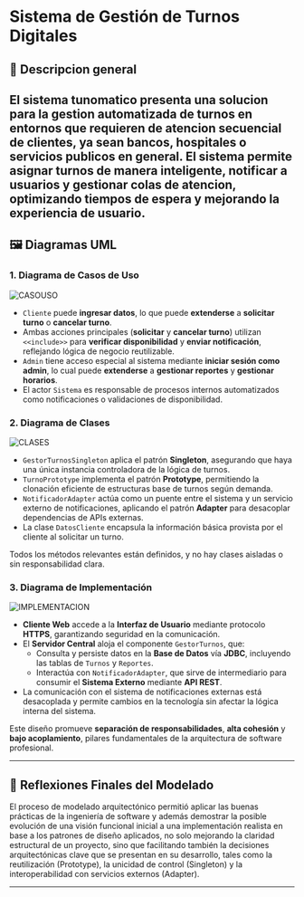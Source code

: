 # Sistema de Gestión de Turnos Digitales

## 📌 Descripcion general

El sistema tunomatico presenta una solucion para la gestion automatizada de turnos en entornos que requieren de atencion secuencial de clientes, ya sean bancos, hospitales o servicios publicos en general. El sistema permite asignar turnos de manera inteligente, notificar a usuarios y gestionar colas de atencion, optimizando tiempos de espera y mejorando la experiencia de usuario.
----
## 🖼️ Diagramas UML 

### 1. Diagrama de Casos de Uso 
![CASOUSO](https://github.com/user-attachments/assets/824e6433-8c79-4ab9-87d8-8f7209651b56)
- `Cliente` puede **ingresar datos**, lo que puede **extenderse** a **solicitar turno** o **cancelar turno**.
- Ambas acciones principales (**solicitar** y **cancelar turno**) utilizan `<<include>>` para **verificar disponibilidad** y **enviar notificación**, reflejando lógica de negocio reutilizable.
- `Admin` tiene acceso especial al sistema mediante **iniciar sesión como admin**, lo cual puede **extenderse** a **gestionar reportes** y **gestionar horarios**.
- El actor `Sistema` es responsable de procesos internos automatizados como notificaciones o validaciones de disponibilidad.

### 2. Diagrama de Clases
![CLASES](https://github.com/user-attachments/assets/348cbe05-f630-4e78-b8c1-4692974ad65a)
- `GestorTurnosSingleton` aplica el patrón **Singleton**, asegurando que haya una única instancia controladora de la lógica de turnos.
- `TurnoPrototype` implementa el patrón **Prototype**, permitiendo la clonación eficiente de estructuras base de turnos según demanda.
- `NotificadorAdapter` actúa como un puente entre el sistema y un servicio externo de notificaciones, aplicando el patrón **Adapter** para desacoplar dependencias de APIs externas.
- La clase `DatosCliente` encapsula la información básica provista por el cliente al solicitar un turno.

Todos los métodos relevantes están definidos, y no hay clases aisladas o sin responsabilidad clara.

### 3. Diagrama de Implementación
![IMPLEMENTACION](https://github.com/user-attachments/assets/868fd619-94f7-49d1-9c33-594fd859cb41)
- **Cliente Web** accede a la **Interfaz de Usuario** mediante protocolo **HTTPS**, garantizando seguridad en la comunicación.
- El **Servidor Central** aloja el componente `GestorTurnos`, que:
  - Consulta y persiste datos en la **Base de Datos** vía **JDBC**, incluyendo las tablas de `Turnos` y `Reportes`.
  - Interactúa con `NotificadorAdapter`, que sirve de intermediario para consumir el **Sistema Externo** mediante **API REST**.
- La comunicación con el sistema de notificaciones externas está desacoplada y permite cambios en la tecnología sin afectar la lógica interna del sistema.

Este diseño promueve **separación de responsabilidades**, **alta cohesión** y **bajo acoplamiento**, pilares fundamentales de la arquitectura de software profesional.

----
## 🧠 Reflexiones Finales del Modelado

El proceso de modelado arquitectónico permitió aplicar las buenas prácticas de la ingeniería de software y además demostrar la posible evolución de una visión funcional inicial a una implementación realista en base a los patrones de diseño aplicados, no solo mejorando la claridad estructural de un proyecto, sino que facilitando también la decisiones arquitectónicas clave que se presentan en su desarrollo, tales como la reutilización (Prototype), la unicidad de control (Singleton) y la interoperabilidad con servicios externos (Adapter).

----
